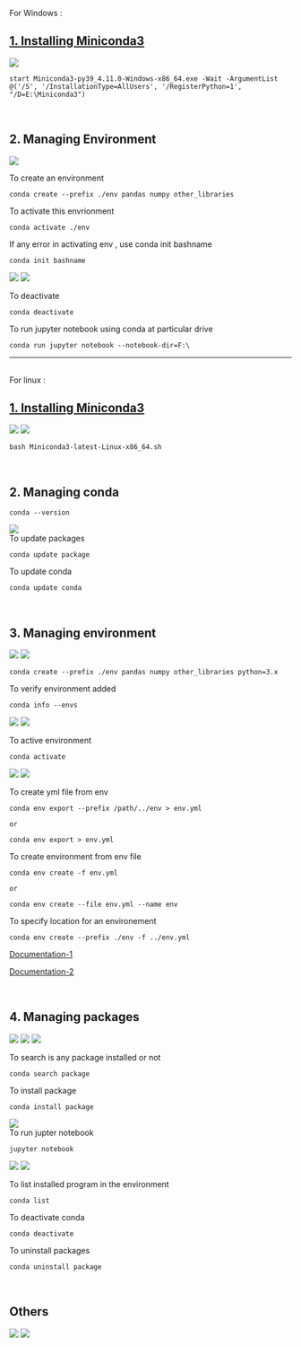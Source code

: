 For Windows :

## [1. Installing Miniconda3](https://docs.conda.io/en/latest/miniconda.html)


<img src="./images/windows/cmd_install.png" >
<br>

```
start Miniconda3-py39_4.11.0-Windows-x86_64.exe -Wait -ArgumentList @('/S', '/InstallationType=AllUsers', '/RegisterPython=1', "/D=E:\Miniconda3")
```
<br>

## 2. Managing Environment
<img src="images/windows/conda-env.png"  />

To create an environment
```
conda create --prefix ./env pandas numpy other_libraries
```
To activate this envrionment
```
conda activate ./env
```
If any error in activating env , use conda init bashname
```
conda init bashname
```

<img src="./images/windows/conda_init.png" />

<img src="./images/windows/conda_activate.png" />
<br>

To deactivate 
```
conda deactivate
```

To run jupyter notebook using conda at particular drive
```
conda run jupyter notebook --notebook-dir=F:\
```

---

<br>
For linux :
<br>

## [1. Installing Miniconda3](https://docs.conda.io/en/latest/miniconda.html)



<img src="./images/ubuntu/bash-install.png" />

<img src="./images/ubuntu/cmd-install.png" />
<br>

```
bash Miniconda3-latest-Linux-x86_64.sh 
```
<br>

## 2. Managing conda
```
conda --version
```
<img src="./images/ubuntu/update-package.png"/> \
To update packages
```
conda update package
```

To update conda
```
conda update conda
```

<br>

## 3. Managing environment

<img src="./images/ubuntu/conda-env.png" />

<img src="./images/ubuntu/conda-env1.png" />
<br>

```
conda create --prefix ./env pandas numpy other_libraries python=3.x
```

To verify environment added 
```
conda info --envs
```

<img src="./images/ubuntu/conda-activate.png" />

<img src="./images/ubuntu/conda-env1.png" />
<br>

To active environment
```
conda activate
```

<img src="./images/ubuntu/install-jupyter.png" />

<img src="./images/ubuntu/create-envfile.png" />

<br>

To create yml file from env
```
conda env export --prefix /path/../env > env.yml 

or 

conda env export > env.yml
```

To create environment from env file
```
conda env create -f env.yml 

or

conda env create --file env.yml --name env
```
To specify location for an environement
```
conda env create --prefix ./env -f ../env.yml
```


[Documentation-1](https://docs.conda.io/projects/conda/en/latest/user-guide/getting-started.html)

[Documentation-2](https://docs.conda.io/projects/conda/en/latest/user-guide/tasks/manage-environments.html)

<br>

## 4. Managing packages


<img src="./images/ubuntu/install-jupyter.png" />

<img src="./images/ubuntu/conda-search.png" />

<img src="./images/ubuntu/search-info.png" />
<br>

To search is any package installed or not

```
conda search package
```
To install package
```
conda install package
```

<img src="./images/ubuntu/run-jupyter.png" />

<br>
To run jupter notebook

```
jupyter notebook
```


<img src="./images/ubuntu/conda-list.png" />

<img src="./images/ubuntu/conda-deactivate.png" />
<br>

To list installed program in the environment
```
conda list
```
To deactivate conda 
```
conda deactivate
```
To uninstall packages
```
conda uninstall package
```
<br>

## Others

<img src="./images/ubuntu/other.png" />

<img src="./images/ubuntu/other1.png" />
<br>